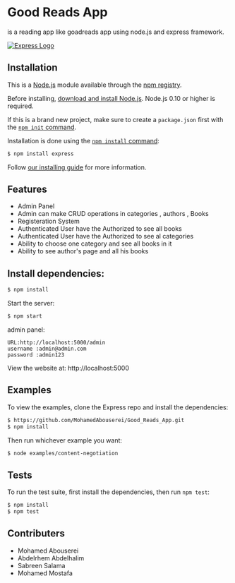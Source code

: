 # Good Reads App
 is a reading app like goadreads app using node.js and express framework.

[![Express Logo](https://i.cloudup.com/zfY6lL7eFa-3000x3000.png)](http://expressjs.com/)




## Installation

This is a [Node.js](https://nodejs.org/en/) module available through the
[npm registry](https://www.npmjs.com/).

Before installing, [download and install Node.js](https://nodejs.org/en/download/).
Node.js 0.10 or higher is required.

If this is a brand new project, make sure to create a `package.json` first with
the [`npm init` command](https://docs.npmjs.com/creating-a-package-json-file).

Installation is done using the
[`npm install` command](https://docs.npmjs.com/getting-started/installing-npm-packages-locally):

```bash
$ npm install express
```

Follow [our installing guide](http://expressjs.com/en/starter/installing.html)
for more information.

## Features

  * Admin Panel
  * Admin can make CRUD operations in categories , authors , Books
  * Registeration System 
  * Authenticated User have the Authorized to see all books 
  * Authenticated User have the Authorized  to see al categories
  * Ability to choose one category and see all books in it
  * Ability to see author's page and all his books





##  Install dependencies:

```bash
$ npm install
```

  Start the server:

```bash
$ npm start
```
admin panel:
```
URL:http://localhost:5000/admin
username :admin@admin.com
password :admin123
```
View the website at: http://localhost:5000

## Examples

  To view the examples, clone the Express repo and install the dependencies:

```bash
$ https://github.com/MohamedAbouserei/Good_Reads_App.git
$ npm install
```

  Then run whichever example you want:

```bash
$ node examples/content-negotiation
```

## Tests

  To run the test suite, first install the dependencies, then run `npm test`:

```bash
$ npm install
$ npm test
```
## Contributers 
* Mohamed Abouserei
* Abdelrhem Abdelhalim
* Sabreen Salama
* Mohamed Mostafa

